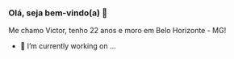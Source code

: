 ### Olá, seja bem-vindo(a) 👋
Me chamo Victor, tenho 22 anos e moro em Belo Horizonte - MG!

- 🔭 I’m currently working on ...
<!--
**ovitudev/ovitudev** is a ✨ _special_ ✨ repository because its `README.md` (this file) appears on your GitHub profile.

Here are some ideas to get you started:

- 🌱 I’m currently learning ...
- 👯 I’m looking to collaborate on ...
- 🤔 I’m looking for help with ...
- 💬 Ask me about ...
- 📫 How to reach me: ...
- 😄 Pronouns: ...
- ⚡ Fun fact: ...
-->
